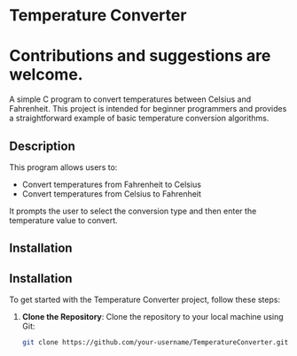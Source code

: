 # Temperature Converter
# Contributions and suggestions are welcome.

A simple C program to convert temperatures between Celsius and Fahrenheit. This project is intended for beginner programmers and provides a straightforward example of basic temperature conversion algorithms.

## Description

This program allows users to:
- Convert temperatures from Fahrenheit to Celsius
- Convert temperatures from Celsius to Fahrenheit

It prompts the user to select the conversion type and then enter the temperature value to convert.

## Installation

## Installation

To get started with the Temperature Converter project, follow these steps:

1. **Clone the Repository**:
   Clone the repository to your local machine using Git:
   ```sh
   git clone https://github.com/your-username/TemperatureConverter.git

